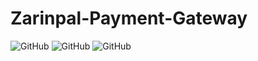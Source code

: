 # Zarinpal-Payment-Gateway

![GitHub](https://img.shields.io/badge/License-MIT-blue)
![GitHub](https://img.shields.io/badge/Python-3.8_%7C_3.9_%7C_3.10_%7C_3.11-yellow)
![GitHub](https://img.shields.io/badge/Community-Telegram-red?logo=telegram&link=https%3A%2F%2Ft.me%2FCodingLovers_GP)
